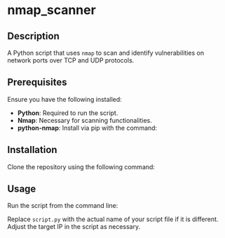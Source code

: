 # nmap_scanner

## Description
A Python script that uses `nmap` to scan and identify vulnerabilities on network ports over TCP and UDP protocols.

## Prerequisites
Ensure you have the following installed:
- **Python**: Required to run the script.
- **Nmap**: Necessary for scanning functionalities.
- **python-nmap**: Install via pip with the command:

## Installation
Clone the repository using the following command:

## Usage
Run the script from the command line:

Replace `script.py` with the actual name of your script file if it is different. Adjust the target IP in the script as necessary.
